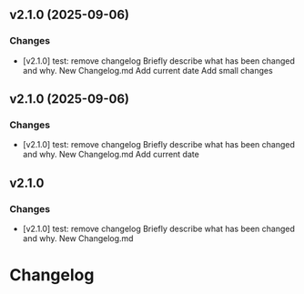 ## v2.1.0 (2025-09-06)

### Changes
- [v2.1.0] test: remove changelog
  Briefly describe what has been changed and why.
New Changelog.md
Add current date
Add small changes


## v2.1.0 (2025-09-06)

### Changes
- [v2.1.0] test: remove changelog
  Briefly describe what has been changed and why.
New Changelog.md
Add current date


## v2.1.0

### Changes
- [v2.1.0] test: remove changelog
Briefly describe what has been changed and why.
New Changelog.md


# Changelog

